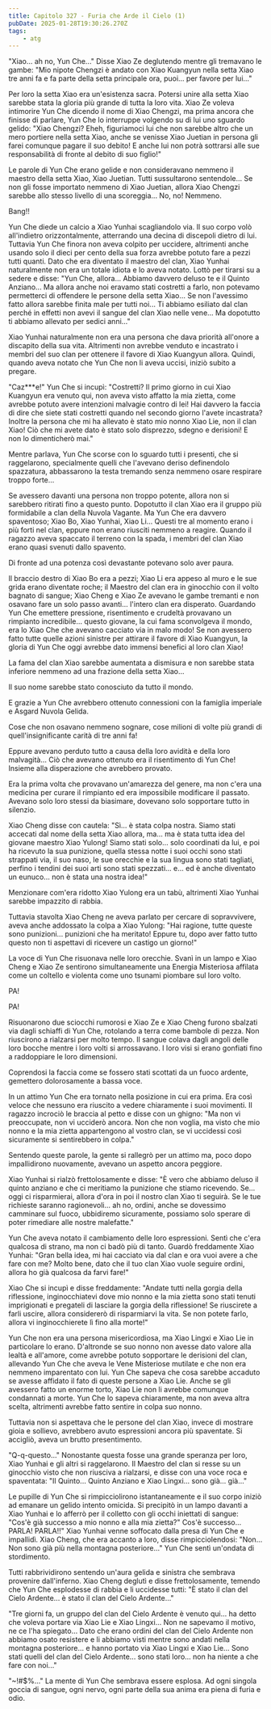 ```yaml
---
title: Capitolo 327 - Furia che Arde il Cielo (1)
pubDate: 2025-01-28T19:30:26.270Z
tags:
    - atg
---
```



"Xiao... ah no, Yun Che..." Disse Xiao Ze deglutendo mentre gli tremavano le gambe: "Mio nipote Chengzi è andato con Xiao Kuangyun nella setta Xiao tre anni fa e fa parte della setta principale ora, puoi... per favore per lui..."


Per loro la setta Xiao era un'esistenza sacra. Potersi unire alla setta Xiao sarebbe stata la gloria più grande di tutta la loro vita. Xiao Ze voleva intimorire Yun Che dicendo il nome di Xiao Chengzi, ma prima ancora che finisse di parlare, Yun Che lo interruppe volgendo su di lui uno sguardo gelido: "Xiao Chengzi? Eheh, figuriamoci lui che non sarebbe altro che un mero portiere nella setta Xiao, anche se venisse Xiao Juetian in persona gli farei comunque pagare il suo debito! E anche lui non potrà sottrarsi alle sue responsabilità di fronte al debito di suo figlio!"


Le parole di Yun Che erano gelide e non consideravano nemmeno il maestro della setta Xiao, Xiao Juetian. Tutti sussultarono sentendole... Se non gli fosse importato nemmeno di Xiao Juetian, allora Xiao Chengzi sarebbe allo stesso livello di una scoreggia... No, no! Nemmeno.


Bang!!


Yun Che diede un calcio a Xiao Yunhai scagliandolo via. Il suo corpo volò all'indietro orizzontalmente, atterrando una decina di discepoli dietro di lui. Tuttavia Yun Che finora non aveva colpito per uccidere, altrimenti anche usando solo il dieci per cento della sua forza avrebbe potuto fare a pezzi tutti quanti. Dato che era diventato il maestro del clan, Xiao Yunhai naturalmente non era un totale idiota e lo aveva notato. Lottò per tirarsi su a sedere e disse: "Yun Che, allora...
Abbiamo davvero deluso te e il Quinto Anziano... Ma allora anche noi eravamo stati costretti a farlo, non potevamo permetterci di offendere le persone della setta Xiao... Se non l'avessimo fatto allora sarebbe finita male per tutti noi... Ti abbiamo esiliato dal clan perché in effetti non avevi il sangue del clan Xiao nelle vene... Ma dopotutto ti abbiamo allevato per sedici anni..."


Xiao Yunhai naturalmente non era una persona che dava priorità all'onore a discapito della sua vita. Altrimenti non avrebbe venduto e incastrato i membri del suo clan per ottenere il favore di Xiao Kuangyun allora. Quindi, quando aveva notato che Yun Che non li aveva uccisi, iniziò subito a pregare.


"Caz***e!" Yun Che si incupì: "Costretti? Il primo giorno in cui Xiao Kuangyun era venuto qui, non aveva visto affatto la mia zietta, come avrebbe potuto avere intenzioni malvagie contro di lei! Hai davvero la faccia di dire che siete stati costretti quando nel secondo giorno l'avete incastrata? Inoltre la persona che mi ha allevato è stato mio nonno Xiao Lie, non il clan Xiao!
Ciò che mi avete dato è stato solo disprezzo, sdegno e derisioni! E non lo dimenticherò mai."


Mentre parlava, Yun Che scorse con lo sguardo tutti i presenti, che si raggelarono, specialmente quelli che l'avevano deriso definendolo spazzatura, abbassarono la testa tremando senza nemmeno osare respirare troppo forte...


Se avessero davanti una persona non troppo potente, allora non si sarebbero ritirati fino a questo punto. Dopotutto il clan Xiao era il gruppo più formidabile a clan della Nuvola Vagante. Ma Yun Che era davvero spaventoso; Xiao Bo, Xiao Yunhai, Xiao Li... Questi tre al momento erano i più forti nel clan, eppure non erano riusciti nemmeno a reagire. Quando il ragazzo aveva spaccato il terreno con la spada, i membri del clan Xiao erano quasi svenuti dallo spavento.


Di fronte ad una potenza così devastante potevano solo aver paura.


Il braccio destro di Xiao Bo era a pezzi; Xiao Li era appeso al muro e le sue grida erano diventate roche; il Maestro del clan era in ginocchio con il volto bagnato di sangue; Xiao Cheng e Xiao Ze avevano le gambe tremanti e non osavano fare un solo passo avanti... l'intero clan era disperato.
Guardando Yun Che emettere pressione, risentimento e crudeltà provavano un rimpianto incredibile... questo giovane, la cui fama sconvolgeva il mondo, era lo Xiao Che che avevano cacciato via in malo modo!
Se non avessero fatto tutte quelle azioni sinistre per attirare il favore di Xiao Kuangyun, la gloria di Yun Che oggi avrebbe dato immensi benefici al loro clan Xiao!


La fama del clan Xiao sarebbe aumentata a dismisura e non sarebbe stata inferiore nemmeno ad una frazione della setta Xiao...


Il suo nome sarebbe stato conosciuto da tutto il mondo.


E grazie a Yun Che avrebbero ottenuto connessioni con la famiglia imperiale e Asgard Nuvola Gelida.


Cose che non osavano nemmeno sognare, cose milioni di volte più grandi di quell'insignificante carità di tre anni fa!


Eppure avevano perduto tutto a causa della loro avidità e della loro malvagità... Ciò che avevano ottenuto era il risentimento di Yun Che! Insieme alla disperazione che avrebbero provato.


Era la prima volta che provavano un'amarezza del genere, ma non c'era una medicina per curare il rimpianto ed era impossibile modificare il passato. Avevano solo loro stessi da biasimare, dovevano solo sopportare tutto in silenzio.


Xiao Cheng disse con cautela: "Sì... è stata colpa nostra. Siamo stati accecati dal nome della setta Xiao allora, ma... ma è stata tutta idea del giovane maestro Xiao Yulong! Siamo stati solo... solo coordinati da lui, e poi ha ricevuto la sua punizione, quella stessa notte i suoi occhi sono stati strappati via, il suo naso, le sue orecchie e la sua lingua sono stati tagliati, perfino i tendini dei suoi arti sono stati spezzati... e... ed è anche diventato un eunuco... non è stata una nostra idea!"


Menzionare com'era ridotto Xiao Yulong era un tabù, altrimenti Xiao Yunhai sarebbe impazzito di rabbia.


Tuttavia stavolta Xiao Cheng ne aveva parlato per cercare di sopravvivere, aveva anche addossato la colpa a Xiao Yulong: "Hai ragione, tutte queste sono punizioni... punizioni che ha meritato! Eppure tu, dopo aver fatto tutto questo non ti aspettavi di ricevere un castigo un giorno!"


La voce di Yun Che risuonava nelle loro orecchie. Svanì in un lampo e Xiao Cheng e Xiao Ze sentirono simultaneamente una Energia Misteriosa affilata come un coltello e violenta come uno tsunami piombare sul loro volto.


PA!


PA!


Risuonarono due sciocchi rumorosi e Xiao Ze e Xiao Cheng furono sbalzati via dagli schiaffi di Yun Che, rotolando a terra come bambole di pezza. Non riuscirono a rialzarsi per molto tempo. Il sangue colava dagli angoli delle loro bocche mentre i loro volti si arrossavano. I loro visi si erano gonfiati fino a raddoppiare le loro dimensioni.


Coprendosi la faccia come se fossero stati scottati da un fuoco ardente, gemettero dolorosamente a bassa voce.


In un attimo Yun Che era tornato nella posizione in cui era prima. Era così veloce che nessuno era riuscito a vedere chiaramente i suoi movimenti. Il ragazzo incrociò le braccia al petto e disse con un ghigno: "Ma non vi preoccupate, non vi ucciderò ancora. Non che non voglia, ma visto che mio nonno e la mia zietta appartengono al vostro clan, se vi uccidessi così sicuramente si sentirebbero in colpa."


Sentendo queste parole, la gente si rallegrò per un attimo ma, poco dopo impallidirono nuovamente, avevano un aspetto ancora peggiore.


Xiao Yunhai si rialzò frettolosamente e disse: "È vero che abbiamo deluso il quinto anziano e che ci meritiamo la punizione che stiamo ricevendo. Se... oggi ci risparmierai, allora d'ora in poi il nostro clan Xiao ti seguirà. Se le tue richieste saranno ragionevoli... ah no, ordini, anche se dovessimo camminare sul fuoco, ubbidiremo sicuramente, possiamo solo sperare di poter rimediare alle nostre malefatte."


Yun Che aveva notato il cambiamento delle loro espressioni. Sentì che c'era qualcosa di strano, ma non ci badò più di tanto. Guardò freddamente Xiao Yunhai: "Gran bella idea, mi hai cacciato via dal clan e ora vuoi avere a che fare con me? Molto bene, dato che il tuo clan Xiao vuole seguire ordini, allora ho già qualcosa da farvi fare!"


Xiao Che si incupì e disse freddamente: "Andate tutti nella gorgia della riflessione, inginocchiatevi dove mio nonno e la mia zietta sono stati tenuti imprigionati e pregateli di lasciare la gorgia della riflessione! Se riuscirete a farli uscire, allora considererò di risparmiarvi la vita. Se non potete farlo, allora vi inginocchierete lì fino alla morte!"


Yun Che non era una persona misericordiosa, ma Xiao Lingxi e Xiao Lie in particolare lo erano. D'altronde se suo nonno non avesse dato valore alla lealtà e all'amore, come avrebbe potuto sopportare le derisioni del clan, allevando Yun Che che aveva le Vene Misteriose mutilate e che non era nemmeno imparentato con lui.
Yun Che sapeva che cosa sarebbe accaduto se avesse affidato il fato di queste persone a Xiao Lie. Anche se gli avessero fatto un enorme torto, Xiao Lie non li avrebbe comunque condannati a morte. Yun Che lo sapeva chiaramente, ma non aveva altra scelta, altrimenti avrebbe fatto sentire in colpa suo nonno.


Tuttavia non si aspettava che le persone del clan Xiao, invece di mostrare gioia e sollievo, avrebbero avuto espressioni ancora più spaventate. Si accigliò, aveva un brutto presentimento.


"Q-q-questo..." Nonostante questa fosse una grande speranza per loro, Xiao Yunhai e gli altri si raggelarono. Il Maestro del clan si resse su un ginocchio visto che non riusciva a rialzarsi, e disse con una voce roca e spaventata: "Il Quinto... Quinto Anziano e Xiao Lingxi... sono già... già..."


Le pupille di Yun Che si rimpicciolirono istantaneamente e il suo corpo iniziò ad emanare un gelido intento omicida. Si precipitò in un lampo davanti a Xiao Yunhai e lo afferrò per il colletto con gli occhi iniettati di sangue: "Cos'è già successo a mio nonno e alla mia zietta?" Cos'è successo... PARLA! PARLA!!"
Xiao Yunhai venne soffocato dalla presa di Yun Che e impallidì. Xiao Cheng, che era accanto a loro, disse rimpicciolendosi: "Non... Non sono già più nella montagna posteriore..."
Yun Che sentì un'ondata di stordimento.


Tutti rabbrividirono sentendo un'aura gelida e sinistra che sembrava provenire dall'inferno. Xiao Cheng deglutì e disse frettolosamente, temendo che Yun Che esplodesse di rabbia e li uccidesse tutti: "È stato il clan del Cielo Ardente... è stato il clan del Cielo Ardente..."


"Tre giorni fa, un gruppo del clan del Cielo Ardente è venuto qui... ha detto che voleva portare via Xiao Lie e Xiao Lingxi... Non ne sapevamo il motivo, ne ce l'ha spiegato...
Dato che erano ordini del clan del Cielo Ardente non abbiamo osato resistere e li abbiamo visti mentre sono andati nella montagna posteriore... e hanno portato via Xiao Lingxi e Xiao Lie...
Sono stati quelli del clan del Cielo Ardente... sono stati loro... non ha niente a che fare con noi..."


"~!#$%..." La mente di Yun Che sembrava essere esplosa. Ad ogni singola goccia di sangue, ogni nervo, ogni parte della sua anima era piena di furia e odio.
                                


                                



